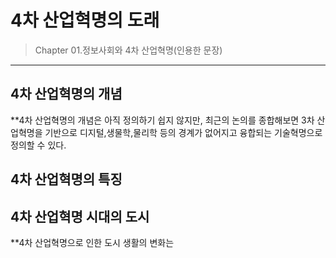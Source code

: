 # 4차 산업혁명의 도래

> Chapter 01.정보사회와 4차 산업혁명(인용한 문장)
***
## 4차 산업혁명의 개념
**4차 산업혁명의 개념은 아직 정의하기 쉽지 않지만, 최근의 논의를 종합해보면 3차 산업혁명을 기반으로 디지털,생물학,물리학 등의 경계가 없어지고 융합되는 기술혁명으로 정의할 수 있다.
## 4차 산업혁명의 특징

## 4차 산업혁명 시대의 도시
**4차 산업혁명으로 인한 도시 생활의 변화는 
